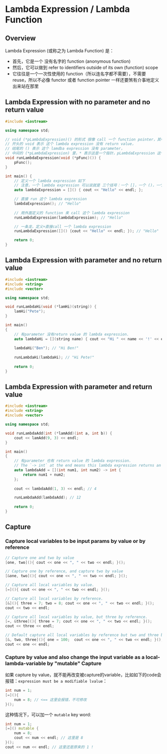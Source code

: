 # Lambda Expression / Lambda Function

## Overview

Lambda Expression (或称之为 Lambda Function) 是：
* 首先，它是一个 没有名字的 function (anonymous function)
* 然后，它可以做到 refer to identifiers outside of its own (function) scope
* 它往往是一个一次性使用的 function（所以连名字都不需要），不需要 reuse，所以不必像 functor 或者 function pointer 一样还要煞有介事地定义出来站在那里

## Lambda Expression with no parameter and no return value
```cpp
#include <iostream>

using namespace std;

// void (*pLambdaExpression)() 的形式 很像 call 一个 function pointer，其中：
// 开头的 void 表示 这个 lambda expression 没有 return value，
// 结尾的 () 表示 这个 lamdba expression 没有 parameter，
// 中间的 (*pLambdaExpression) 里，* 表示这是一个指针，pLambdaExpression 这个名字是随意的，可以起任何名字
void runLambdaExpression(void (*pFunc)()) {
    pFunc();
}

int main() {
    // 定义一个 lambda expression 如下
    // 注意，一个 lambda expression 可以说就是 三个括号：一个 []，一个 ()，一个 {}
    auto lambdaExpression = []() { cout << "Hello" << endl; };

    // 直接 run 这个 lambda expression
    lambdaExpression(); // "Hello"
    
    // 用外面定义的 function 来 call 这个 lambda expression
    runLambdaExpression(lambdaExpression); // "Hello"

    // 一条龙，定义+直接call 一个 lambda expression 
    runLambdaExpression([]() {cout << "Hello" << endl; }); // "Hello"

    return 0;
}
```

## Lambda Expression with parameter and no return value
```cpp
#include <iostream>
#include <string>
#include <vector>

using namespace std;

void runLambdaHi(void (*lamHi)(string)) {
    lamHi("Pete");
}

int main()
{
    // 有parameter 没有return value 的 lambda expression.
    auto lambdaHi = [](string name) { cout << "Hi " << name << '!' << endl;};
    
    lambdaHi("Ben"); // "Hi Ben!"
    
    runLambdaHi(lambdaHi); // "Hi Pete!"
    
    return 0;
}
```

## Lambda Expression with parameter and return value
```cpp
#include <iostream>
#include <string>
#include <vector>

using namespace std;

void runLambdaAdd(int (*lamAdd)(int a, int b)) {
    cout << lamAdd(9, 3) << endl;
}

int main()
{
    // 有parameter 也有 return value 的 lambda expression.
    // The `-> int` at the end means this lambda expression returns an int.
    auto lambdaAdd = [](int num1, int num2) -> int {
        return num1 + num2;
    };
    
    cout << lambdaAdd(1, 3) << endl; // 4

    runLambdaAdd(lambdaAdd); // 12
    
    return 0;
}
```

## Capture

### Capture local variables to be input params by value or by reference
```cpp    
// Capture one and two by value
[one, two](){ cout << one << ", " << two << endl; }();

// Capture one by reference, and capture two by value
[&one, two](){ cout << one << ", " << two << endl; }();

// Capture all local variables by value.
[=](){ cout << one << ", " << two << endl; }();

// Capture all local variables by reference.
[&](){ three = 7; two = 8; cout << one << ", " << two << endl; }();
cout << two << endl;

// Capture all local variables by value, but three by reference.
[=, &three](){ three = 7; cout << one << ", " << two << endl; }();
cout << three << endl;

// Default capture all local variables by reference but two and three by value.
[&, two, three](){ one = 100;  cout << one << ", " << two << endl; }();
cout << one << endl;
```

### Capture by value and also change the input variable as a local-lambda-variable by "mutable" Capture
如果 capture by value，就不能再改变被capture的variable，比如如下的code会报错：`expression must be a modifiable lvalue`：
```cpp
int num = 1;
[=](){
    num = 8; // <== 这里会报错，不可修改
}();
```

这种情况下，可以加一个 `mutable` key word:
```cpp
int num = 1;
[=]() mutable {
    num = 8;
    cout << num << endl; // 这里是 8
}();
cout << num << endl; // 这里还是原来的 1 !
```
